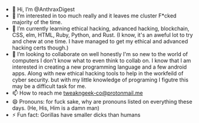 - 👋 Hi, I’m @AnthraxDigest
- 👀 I’m interested in too much really and it leaves me cluster F*cked majority of the time.
- 🌱 I’m currently learning ethical hacking, advanced hacking, blockchain, CSS, elm, HTML, Ruby, Python, and Rust. (I know, it's an aweful lot to try and chew at one time. I have managed to get my ethical and advanced hacking certs though.)
- 💞️ I’m looking to collaborate on well honestly I'm so new to the world of computers I don't know what to even think to collab on. I know that I am interested in creating a new programming language and a few android apps. Along with new ethical hacking tools to help in the workfeild of cyber security. but with my little knowledge of programing I figutre this may be a difficult task for me.
- 📫 How to reach me tweakngeek-co@protonmail.me
- 😄 Pronouns: for fuck sake, why are pronouns listed on everything these days. (He, His, Him is a damn man)
- ⚡ Fun fact: Gorillas have smaller dicks than humans

<!---
AnthraxDigest/AnthraxDigest is a ✨ special ✨ repository because its `README.md` (this file) appears on your GitHub profile.
You can click the Preview link to take a look at your changes.
--->
